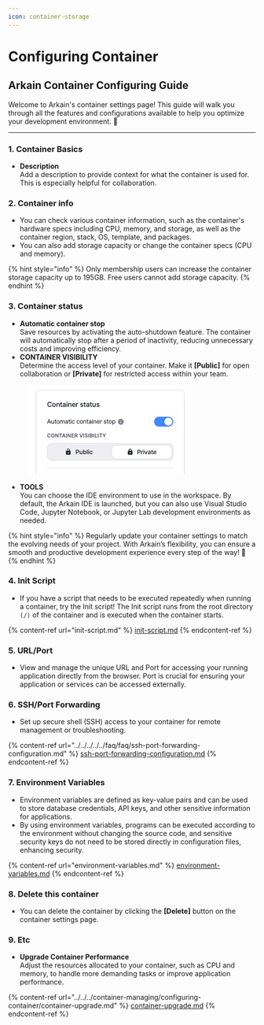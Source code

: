 ```yaml
---
icon: container-storage
---
```


# Configuring Container

## **Arkain Container** Configuring **Guide**

Welcome to Arkain's container settings page! This guide will walk you through all the features and configurations available to help you optimize your development environment. 🚀

***

### **1. Container Basics**

* **Description**\
  Add a description to provide context for what the container is used for. This is especially helpful for collaboration.



### &#x32;**. Container info**

* You can check various container information, such as the container's hardware specs including CPU, memory, and storage, as well as the container region, stack, OS, template, and packages.
* You can also add storage capacity or change the container specs (CPU and memory).

{% hint style="info" %}
Only membership users can increase the container storage capacity up to 195GB. Free users cannot add storage capacity.
{% endhint %}



### &#x33;**. Container status**

* **Automatic container stop**\
  Save resources by activating the auto-shutdown feature. The container will automatically stop after a period of inactivity, reducing unnecessary costs and improving efficiency.
* **CONTAINER VISIBILITY**\
  Determine the access level of your container. Make it **\[Public]** for open collaboration or **\[Private]** for restricted access within your team.

<figure><img src="../../../../../.gitbook/assets/image.png" alt=""><figcaption></figcaption></figure>

* **TOOLS**\
  You can choose the IDE environment to use in the workspace. By default, the Arkain IDE is launched, but you can also use Visual Studio Code, Jupyter Notebook, or Jupyter Lab development environments as needed.

{% hint style="info" %}
Regularly update your container settings to match the evolving needs of your project. With Arkain’s flexibility, you can ensure a smooth and productive development experience every step of the way! 🌟
{% endhint %}



### **4. Init Script**

* If you have a script that needs to be executed repeatedly when running a container, try the Init script! The Init script runs from the root directory `(/)` of the container and is executed when the container starts.

{% content-ref url="init-script.md" %}
[init-script.md](init-script.md)
{% endcontent-ref %}



### **5. URL/Port**

* View and manage the unique URL and Port for accessing your running application directly from the browser. Port is crucial for ensuring your application or services can be accessed externally.

### **6. SSH/Port Forwarding**

* Set up secure shell (SSH) access to your container for remote management or troubleshooting.

{% content-ref url="../../../../../faq/faq/ssh-port-forwarding-configuration.md" %}
[ssh-port-forwarding-configuration.md](../../../../../faq/faq/ssh-port-forwarding-configuration.md)
{% endcontent-ref %}



### **7. Environment Variables**

* Environment variables are defined as key-value pairs and can be used to store database credentials, API keys, and other sensitive information for applications.&#x20;
* By using environment variables, programs can be executed according to the environment without changing the source code, and sensitive security keys do not need to be stored directly in configuration files, enhancing security.

{% content-ref url="environment-variables.md" %}
[environment-variables.md](environment-variables.md)
{% endcontent-ref %}



### **8. Delete this container**

* You can delete the container by clicking the **\[Delete]** button on the container settings page.



### **9. Etc**

* **Upgrade Container Performance**\
  Adjust the resources allocated to your container, such as CPU and memory, to handle more demanding tasks or improve application performance.

{% content-ref url="../../../container-managing/configuring-container/container-upgrade.md" %}
[container-upgrade.md](../../../container-managing/configuring-container/container-upgrade.md)
{% endcontent-ref %}

